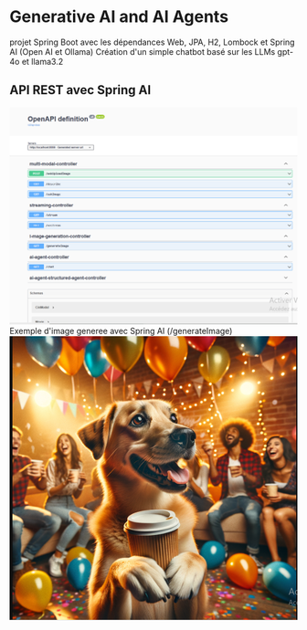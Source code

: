 <h1> Generative AI and AI Agents </h1>

projet Spring Boot avec les dépendances Web, JPA, H2, Lombock et Spring AI (Open AI et Ollama)
Création d'un simple chatbot basé sur  les LLMs gpt-4o et llama3.2

<h2>API REST avec Spring AI</h2>
<img src="captures/1.PNG">
Exemple d'image generee avec Spring AI (/generateImage)
<img src="captures/2.PNG">
